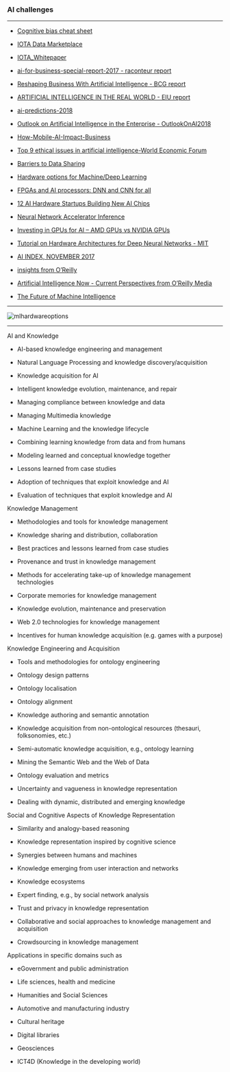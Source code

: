 

### AI challenges












----------------------

* [Cognitive bias cheat sheet](https://betterhumans.coach.me/cognitive-bias-cheat-sheet-55a472476b18)
* [IOTA Data Marketplace](https://blog.iota.org/iota-data-marketplace-cb6be463ac7f)
* [IOTA_Whitepaper](https://iota.org/IOTA_Whitepaper.pdf)
* [ai-for-business-special-report-2017 - raconteur report](https://s3.amazonaws.com/cdn.ayasdi.com/wp-content/uploads/2017/05/09112500/ai-for-business-special-report-2017.pdf)
* [Reshaping
Business With
Artificial
Intelligence - BCG report](http://image-src.bcg.com/Images/Reshaping%20Business%20with%20Artificial%20Intelligence_tcm9-177882.pdf)
* [ARTIFICIAL INTELLIGENCE
IN THE REAL WORLD - EIU report](https://www.eiuperspectives.economist.com/sites/default/files/Artificial_intelligence_in_the_real_world_1.pdf)
* [ai-predictions-2018](https://www.pwc.es/es/publicaciones/tecnologia/assets/ai-predictions-2018.pdf)
* [Outlook on
Artificial Intelligence
in the Enterprise - OutlookOnAI2018](https://narrativescience.com/Portals/0/Images/PDFs/OutlookOnAI2018_NarrativeScience.pdf)
* [How-Mobile-AI-Impact-Business](http://www.startelelogic.com/blog/wp-content/uploads/2017/04/How-Mobile-AI-Impact-Business.pdf.pdf)
* [Top 9 ethical issues in artificial intelligence-World Economic Forum](https://www.weforum.org/agenda/2016/10/top-10-ethical-issues-in-artificial-intelligence/)
* [Barriers to Data Sharing](https://www.nap.edu/read/18267/chapter/4)
* [Hardware options for Machine/Deep Learning](https://mse238blog.stanford.edu/2017/07/gnakhare/hardware-options-for-machinedeep-learning/)
* [FPGAs and AI processors: DNN and CNN for all](https://meanderful.blogspot.in/2017/06/fpgas-and-ai-processors-dnn-and-cnn-for.html)
* [12 AI Hardware Startups Building New AI Chips](https://www.nanalyze.com/2017/05/12-ai-hardware-startups-new-ai-chips/)
* [Neural Network Accelerator Inference](https://nicsefc.ee.tsinghua.edu.cn/projects/neural-network-accelerator/)
* [Investing in GPUs for AI – AMD GPUs vs NVIDIA GPUs](https://www.nanalyze.com/2017/05/investing-gpus-ai-amd-vs-nvidia/)
* [Tutorial on Hardware Architectures for Deep Neural Networks - MIT](http://eyeriss.mit.edu/tutorial.html)
* [AI INDEX, NOVEMBER 2017](https://aiindex.org/2017-report.pdf)
* [insights from O’Reilly](http://www.oreilly.com/data/free/?intcmp=il-data-free-lp-lgen_ai_con_resources_page)
* [Artificial
Intelligence Now - Current Perspectives from O’Reilly Media](http://www.oreilly.com/data/free/files/artificial-intelligence-now.pdf)

* [The Future of
Machine Intelligence](http://www.oreilly.com/data/free/files/future-of-machine-intelligence.pdf)
---------------------

![mlhardwareoptions](https://mse238blog.stanford.edu/wp-content/uploads/2017/07/mlhardwareoptions.png)

-------------------
AI and Knowledge

- AI-based knowledge engineering and management

- Natural Language Processing and knowledge discovery/acquisition

- Knowledge acquisition for AI

- Intelligent knowledge evolution, maintenance, and repair

- Managing compliance between knowledge and data

- Managing Multimedia knowledge

- Machine Learning and the knowledge lifecycle

- Combining learning knowledge from data and from humans

- Modeling learned and conceptual knowledge together

- Lessons learned from case studies

- Adoption of techniques that exploit knowledge and AI

- Evaluation of techniques that exploit knowledge and AI


Knowledge Management

- Methodologies and tools for knowledge management

- Knowledge sharing and distribution, collaboration

- Best practices and lessons learned from case studies

- Provenance and trust in knowledge management

- Methods for accelerating take-up of knowledge management technologies

- Corporate memories for knowledge management

- Knowledge evolution, maintenance and preservation

- Web 2.0 technologies for knowledge management

- Incentives for human knowledge acquisition (e.g. games with a purpose)


Knowledge Engineering and Acquisition

- Tools and methodologies for ontology engineering

- Ontology design patterns

- Ontology localisation

- Ontology alignment

- Knowledge authoring and semantic annotation

- Knowledge acquisition from non-ontological resources (thesauri, folksonomies, etc.)

- Semi-automatic knowledge acquisition, e.g., ontology learning

- Mining the Semantic Web and the Web of Data

- Ontology evaluation and metrics

- Uncertainty and vagueness in knowledge representation

- Dealing with dynamic, distributed and emerging knowledge


Social and Cognitive Aspects of Knowledge Representation

- Similarity and analogy-based reasoning

- Knowledge representation inspired by cognitive science

- Synergies between humans and machines

- Knowledge emerging from user interaction and networks

- Knowledge ecosystems

- Expert finding, e.g., by social network analysis

- Trust and privacy in knowledge representation

- Collaborative and social approaches to knowledge management and acquisition

- Crowdsourcing in knowledge management


Applications in specific domains such as

- eGovernment and public administration

- Life sciences, health and medicine

- Humanities and Social Sciences

- Automotive and manufacturing industry

- Cultural heritage

- Digital libraries

- Geosciences

- ICT4D (Knowledge in the developing world)

